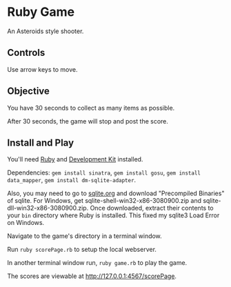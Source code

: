 # Ruby Game

An Asteroids style shooter.

## Controls

Use arrow keys to move.

## Objective

You have 30 seconds to collect as many items as possible.

After 30 seconds, the game will stop and post the score.

## Install and Play

You'll need <a href="http://rubyinstaller.org/downloads/" target="_blank">Ruby</a> and <a href="https://github.com/oneclick/rubyinstaller/wiki/Development-Kit" target="_blank">Development Kit</a> installed.

Dependencies: `gem install sinatra`, `gem install gosu`, `gem install data_mapper`, `gem install dm-sqlite-adapter`.

Also, you may need to go to <a href="http://sqlite.org/download.html" target="_blank">sqlite.org</a> and download "Precompiled Binaries" of sqlite. For Windows, get sqlite-shell-win32-x86-3080900.zip and sqlite-dll-win32-x86-3080900.zip. Once downloaded, extract their contents to your `bin` directory where Ruby is installed. This fixed my sqlite3 Load Error on Windows.

Navigate to the game's directory in a terminal window.

Run `ruby scorePage.rb` to setup the local webserver.

In another terminal window run, `ruby game.rb` to play the game. 

The scores are viewable at <a href="http://127.0.0.1:4567/scorePage" target="_blank">http://127.0.0.1:4567/scorePage</a>.
